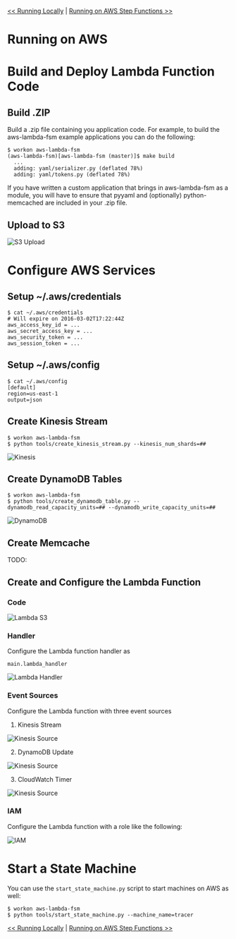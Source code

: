 <!--
Copyright 2016-2017 Workiva Inc.

Licensed under the Apache License, Version 2.0 (the "License");
you may not use this file except in compliance with the License.
You may obtain a copy of the License at

    http://www.apache.org/licenses/LICENSE-2.0

Unless required by applicable law or agreed to in writing, software
distributed under the License is distributed on an "AS IS" BASIS,
WITHOUT WARRANTIES OR CONDITIONS OF ANY KIND, either express or implied.
See the License for the specific language governing permissions and
limitations under the License.
-->

[<< Running Locally](LOCAL.md) | [Running on AWS Step Functions >>](STEP.md)

# Running on AWS

# Build and Deploy Lambda Function Code

## Build .ZIP

Build a .zip file containing you application code. For example, to build the 
aws-lambda-fsm example applications you can do the following:

    $ workon aws-lambda-fsm
    (aws-lambda-fsm)[aws-lambda-fsm (master)]$ make build
      ...
      adding: yaml/serializer.py (deflated 78%)
      adding: yaml/tokens.py (deflated 78%)
      
If you have written a custom application that brings in aws-lambda-fsm as a module,
you will have to ensure that pyyaml and (optionally) python-memcached are included
in your .zip file.
    
## Upload to S3

![S3 Upload](images/s3.png)

# Configure AWS Services

## Setup ~/.aws/credentials

    $ cat ~/.aws/credentials
    # Will expire on 2016-03-02T17:22:44Z
    aws_access_key_id = ...
    aws_secret_access_key = ...
    aws_security_token = ...
    aws_session_token = ...
    
## Setup ~/.aws/config

    $ cat ~/.aws/config
    [default]
    region=us-east-1
    output=json

## Create Kinesis Stream

    $ workon aws-lambda-fsm
    $ python tools/create_kinesis_stream.py --kinesis_num_shards=##
    
![Kinesis](images/kinesis.png)

## Create DynamoDB Tables

    $ workon aws-lambda-fsm
    $ python tools/create_dynamodb_table.py --dynamodb_read_capacity_units=## --dynamodb_write_capacity_units=##

![DynamoDB](images/dynamodb.png)

## Create Memcache

TODO:
    
## Create and Configure the Lambda Function

### Code

![Lambda S3](images/lambda_s3.png)
     
### Handler

Configure the Lambda function handler as 

    main.lambda_handler
    
![Lambda Handler](images/lambda_handler.png)

### Event Sources

Configure the Lambda function with three event sources

1. Kinesis Stream

![Kinesis Source](images/kinesis_source.png)

2. DynamoDB Update

![Kinesis Source](images/dynamodb_source.png)

3. CloudWatch Timer

![Kinesis Source](images/cloudwatch_source.png)

### IAM

Configure the Lambda function with a role like the following:

![IAM](images/roles.png)
    
# Start a State Machine

You can use the `start_state_machine.py` script to start machines on AWS as well:

    $ workon aws-lambda-fsm
    $ python tools/start_state_machine.py --machine_name=tracer

[<< Running Locally](LOCAL.md) | [Running on AWS Step Functions >>](STEP.md)
